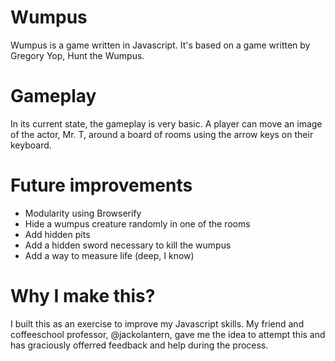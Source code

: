 # Wumpus

Wumpus is a game written in Javascript. It's based on a game written by Gregory Yop, Hunt the Wumpus. 

# Gameplay

In its current state, the gameplay is very basic. A player can move an image of the actor, Mr. T, around a board of rooms using the arrow keys on their keyboard. 

# Future improvements

- Modularity using Browserify
- Hide a wumpus creature randomly in one of the rooms
- Add hidden pits
- Add a hidden sword necessary to kill the wumpus
- Add a way to measure life (deep, I know)

# Why I make this? 

I built this as an exercise to improve my Javascript skills. My friend and coffeeschool professor, @jackolantern, gave me the idea to attempt this and has graciously offerred feedback and help during the process.
